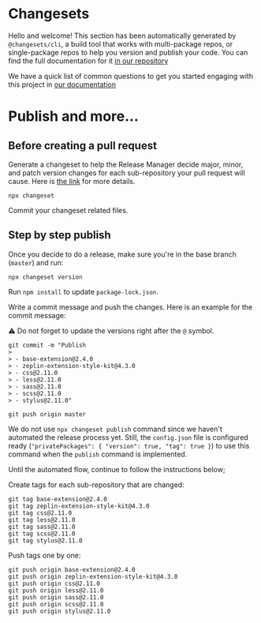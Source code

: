 # Changesets

Hello and welcome! This section has been automatically generated by `@changesets/cli`, a build tool that works
with multi-package repos, or single-package repos to help you version and publish your code. You can
find the full documentation for it [in our repository](https://github.com/changesets/changesets)

We have a quick list of common questions to get you started engaging with this project in
[our documentation](https://github.com/changesets/changesets/blob/main/docs/common-questions.md)

# Publish and more…

## Before creating a pull request

Generate a changeset to help the Release Manager decide major, minor, and patch version changes for each sub-repository your pull request will cause. Here is [the link](https://github.com/changesets/changesets/blob/main/docs/intro-to-using-changesets.md#adding-changesets) for more details.
```
npx changeset
```
Commit your changeset related files.

## Step by step publish
Once you decide to do a release, make sure you're in the base branch (`master`) and run:
```
npx changeset version
```
Run `npm install` to update `package-lock.json`.

Write a commit message and push the changes. Here is an example for the commit message:

⚠️ Do not forget to update the versions right after the `@` symbol.
```
git commit -m "Publish
>
> - base-extension@2.4.0
> - zeplin-extension-style-kit@4.3.0
> - css@2.11.0
> - less@2.11.0
> - sass@2.11.0
> - scss@2.11.0
> - stylus@2.11.0"

git push origin master
```

We do not use `npx changeset publish` command since we haven't automated the release process yet. Still, the `config.json` file is configured ready (`"privatePackages": { "version": true, "tag": true }`) to use this command when the `publish` command is implemented.

Until the automated flow, continue to follow the instructions below;

Create tags for each sub-repository that are changed:
```
git tag base-extension@2.4.0
git tag zeplin-extension-style-kit@4.3.0
git tag css@2.11.0
git tag less@2.11.0
git tag sass@2.11.0
git tag scss@2.11.0
git tag stylus@2.11.0
```

Push tags one by one:
```
git push origin base-extension@2.4.0
git push origin zeplin-extension-style-kit@4.3.0
git push origin css@2.11.0
git push origin less@2.11.0
git push origin sass@2.11.0
git push origin scss@2.11.0
git push origin stylus@2.11.0
```

